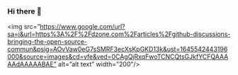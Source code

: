 ### Hi there 👋
<img src=”https://www.google.com/url?sa=i&url=https%3A%2F%2Fdzone.com%2Farticles%2Fgithub-discussions-bringing-the-open-source-commun&psig=AOvVaw0eG7sSMRF3ecXsKpGKD13k&ust=1645542443196000&source=images&cd=vfe&ved=0CAgQjRxqFwoTCNCQtsGJkfYCFQAAAAAdAAAAABAE” alt=”alt text” width=”200"/>
 
<!-- 
- 🔭 I’m currently working on ...
- 🌱 I’m currently learning ...
- 👯 I’m looking to collaborate on ...
- 🤔 I’m looking for help with ...
- 💬 Ask me about ...
- 📫 How to reach me: ...
- 😄 Pronouns: ...
- ⚡ Fun fact: ...
-->
 
